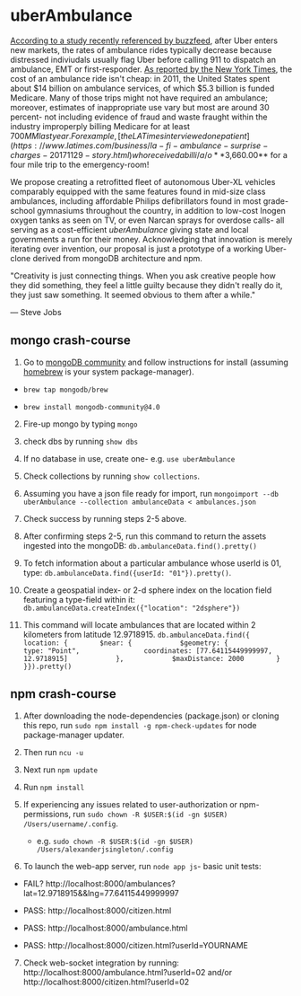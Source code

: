 # uberAmbulance

[According to a study recently referenced by buzzfeed](https://www.buzzfeednews.com/article/carolineodonovan/taking-uber-lyft-emergency-room-legal-liabilities), after Uber enters new markets, the rates of ambulance rides typically decrease because distressed indiviudals usually flag Uber before calling 911 to dispatch an ambulance, EMT or first-responder.  [As reported by the New York Times](https://www.nytimes.com/2018/10/01/upshot/uber-lyft-and-the-urgency-of-saving-money-on-ambulances.html), the cost of an ambulance ride isn't cheap: in 2011, the United States spent about $14 billion on ambulance services, of which $5.3 billion is funded Medicare. Many of those trips might not have required an ambulance; moreover, estimates of inappropriate use vary but most are around 30 percent- not including evidence of fraud and waste fraught within the industry improperply billing Medicare for at least $700 MM last year.  For example, [the LA Times interviewed one patient](https://www.latimes.com/business/la-fi-ambulance-surprise-charges-20171129-story.html) who received a bill i/a/o **$3,660.00** for a four mile trip to the emergency-room!  

We propose creating a retrofitted fleet of autonomous Uber-XL vehicles comparably equipped with the same features found in mid-size class ambulances, including affordable Philips defibrillators found in most grade-school gymnasiums throughout the country, in addition to low-cost Inogen oxygen tanks as seen on TV, or even Narcan sprays for overdose calls- all serving as a cost-efficient *uberAmbulance* giving state and local governments a run for their money.  Acknowledging that innovation is merely iterating over invention, our proposal is just a prototype of a working Uber-clone derived from mongoDB architecture and npm.

"Creativity is just connecting things. When you ask creative people how they did something, they feel a little guilty because they didn't really do it, they just saw something. It seemed obvious to them after a while."

— Steve Jobs


## mongo crash-course

1. Go to [mongoDB community](https://docs.mongodb.com/manual/tutorial/install-mongodb-on-os-x) and follow instructions for install (assuming [homebrew](https://brew.sh/) is your system package-manager). 

* `brew tap mongodb/brew`

* `brew install mongodb-community@4.0`

2. Fire-up mongo by typing `mongo`

3. check dbs by running `show dbs`

4. If no database in use, create one- e.g. `use uberAmbulance`

5. Check collections by running `show collections`.

6. Assuming you have a json file ready for import, run `mongoimport --db uberAmbulance --collection ambulanceData < ambulances.json`

7. Check success by running steps 2-5 above.

8. After confirming steps 2-5, run this command to return the assets ingested into the mongoDB: `db.ambulanceData.find().pretty()`

9. To fetch information about a particular ambulance whose userId is 01, type: `db.ambulanceData.find({userId: "01"}).pretty()`.

10. Create a geospatial index- or 2-d sphere index on the location field featuring a type-field within it: `db.ambulanceData.createIndex({"location": "2dsphere"})`

11. This command will locate ambulances that are located within 2 kilometers from latitude 12.9718915.  `db.ambulanceData.find({    location: {        $near: {            $geometry: {                type: "Point",                coordinates: [77.64115449999997, 12.9718915]            },            $maxDistance: 2000        }    }}).pretty()`



## npm crash-course

1. After downloading the node-dependencies (package.json) or cloning this repo, run `sudo npm install -g npm-check-updates` for node package-manager updater.

2. Then run `ncu -u`

3. Next run `npm update`

4. Run `npm install`

5. If experiencing any issues related to user-authorization or npm-permissions, run `sudo chown -R $USER:$(id -gn $USER) /Users/username/.config`.
	* e.g. `sudo chown -R $USER:$(id -gn $USER) /Users/alexanderjsingleton/.config` 

6. To launch the web-app server, run `node app js`- basic unit tests:

* FAIL? http://localhost:8000/ambulances?lat=12.9718915&&lng=77.64115449999997

* PASS: http://localhost:8000/citizen.html

* PASS: http://localhost:8000/ambulance.html

* PASS: http://localhost:8000/citizen.html?userId=YOURNAME

7. Check web-socket integration by running: http://localhost:8000/ambulance.html?userId=02 and/or http://localhost:8000/citizen.html?userId=02


